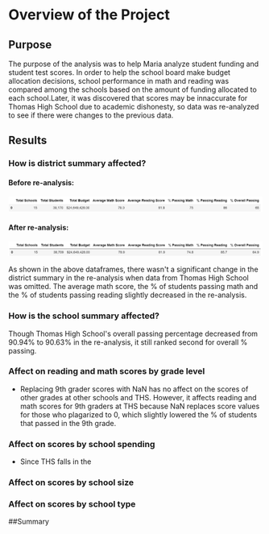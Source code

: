 # Overview of the Project

## Purpose

The purpose of the analysis was to help Maria analyze student funding and student test scores. In order to help the school board make budget allocation decisions, school performance in math and reading was compared among the schools based on the amount of funding allocated to each school.Later, it was discovered that scores may be innaccurate for Thomas High School due to academic dishonesty, so data was re-analyzed to see if there were changes to the previous data.

## Results

### How is district summary affected?

#### Before re-analysis:
![Original](https://github.com/kamna-gandhi/School_District_Analysis/blob/main/Resources/Original_SchoolDistrictSummary.png)

#### After re-analysis:
![Reanalysis](https://github.com/kamna-gandhi/School_District_Analysis/blob/main/Resources/Reanalysis_SchoolDistrictSummary.png
)

As shown in the above dataframes, there wasn't a significant change in the district summary in the re-analysis when data from Thomas High School was omitted. The average math score, the % of students passing math and the % of students passing reading slightly decreased in the re-analysis. 

### How is the school summary affected?

Though Thomas High School's overall passing percentage decreased from 90.94% to 90.63% in the re-analysis, it still ranked second for overall % passing.

### Affect on reading and math scores by grade level
* Replacing 9th grader scores with NaN has no affect on the scores of other grades at other schools and THS. However, it affects reading and math scores for 9th graders at THS because NaN replaces score values for those who plagarized to 0, which slightly lowered the % of students that passed in the 9th grade.

### Affect on scores by school spending
* Since THS falls in the 

### Affect on scores by school size

### Affect on scores by school type

##Summary
